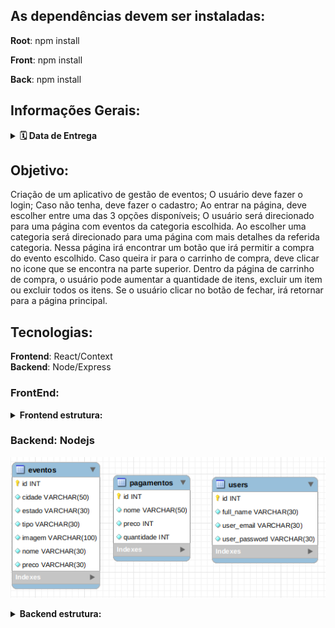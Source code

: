 ## As dependências devem ser instaladas:

<b>Root</b>: npm install

<b>Front</b>: npm install

<b>Back</b>: npm install

## Informações Gerais:

<details>
  <summary>
    <strong>🗓 Data de Entrega</strong>
  </summary><br>
  
  - Este projeto é individual;
  - Serão `7 dias de projeto;
  - Data de entrega para avaliação final do projeto: `03/08/2022 15:00`.

</details>

## Objetivo:

Criação de um aplicativo de gestão de eventos;
O usuário deve fazer o login;
Caso não tenha, deve fazer o cadastro;
Ao entrar na página, deve escolher entre uma das 3 opções disponíveis;
O usuário será direcionado para uma página com eventos da categoria escolhida.
Ao escolher uma categoria será direcionado para uma página com mais detalhes da referida categoria.
Nessa página irá encontrar um botão que irá permitir a compra do evento escolhido.
Caso queira ir para o carrinho de compra, deve clicar no icone que se encontra na parte superior.
Dentro da página de carrinho de compra, o usuário pode aumentar a quantidade de itens, excluir um item ou excluir todos os itens.
Se o usuário clicar no botão de fechar, irá retornar para a página principal.

## Tecnologias:

<b>Frontend</b>: React/Context
<br/>
<b>Backend</b>: Node/Express

### FrontEnd:

<details>
  <summary>
    <strong>Frontend estrutura:</strong>
  </summary><br>
  <ul>
    <li>Events</li>
    <li>EventsDetails</li>
    <li>Home</li>
    <li>MainLogin</li>
    <li>ShoppingCart</li>
  </ul>
</details>

### Backend: Nodejs

![Diagrama de ER](./imgs/database.png)

<details>
  <summary>
    <strong>Backend estrutura:</strong>
  </summary><br>
  <ul>
  <li>Model</li>
  <li>Service</li>
  <li>Controller</li>
  <li>Middleware</li>
  <li>Route</li>
  </ul>
</details>
